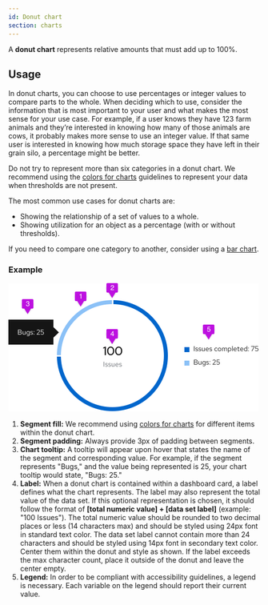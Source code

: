 ```yaml
---
id: Donut chart
section: charts
---
```

A **donut chart** represents relative amounts that must add up to 100%.

## Usage
In donut charts, you can choose to use percentages or integer values to compare parts to the whole. When deciding which to use, consider the information that is most important to your user and what makes the most sense for your use case. For example, if a user knows they have 123 farm animals and they’re interested in knowing how many of those animals are cows, it probably makes more sense to use an integer value. If that same user is interested in knowing how much storage space they have left in their grain silo, a percentage might be better.

Do not try to represent more than six categories in a donut chart. We recommend using the [colors for charts](/guidelines/colors-for-charts) guidelines to represent your data when thresholds are not present.

The most common use cases for donut charts are:
- Showing the relationship of a set of values to a whole.
- Showing utilization for an object as a percentage (with or without thresholds).

If you need to compare one category to another, consider using a [bar chart](/charts/bar-chart).

### Example
<img src="./img/donut-chart.png" alt="Donut chart" width="501"/>

1. **Segment fill:** We recommend using [colors for charts](/guidelines/colors-for-charts) for different items within the donut chart.
2. **Segment padding:**  Always provide 3px of padding between segments.
3. **Chart tooltip:** A tooltip will appear upon hover that states the name of the segment and corresponding value. For example, if the segment represents "Bugs," and the value being represented is 25, your chart tooltip would state, "Bugs: 25."
4. **Label:** When a donut chart is contained within a dashboard card, a label defines what the chart represents. The label may also represent the total value of the data set. If this optional representation is chosen, it should follow the format of **[total numeric value] + [data set label]** (example: "100 Issues"). The total numeric value should be rounded to two decimal places or less (14 characters max) and should be styled using 24px font in standard text color. The data set label cannot contain more than 24 characters and should be styled using 14px font in secondary text color. Center them within the donut and style as shown. If the label exceeds the max character count, place it outside of the donut and leave the center empty.
5. **Legend:** In order to be compliant with accessibility guidelines, a legend is necessary. Each variable on the legend should report their current value.